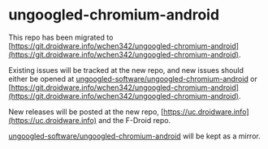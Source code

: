# ungoogled-chromium-android

This repo has been migrated to [https://git.droidware.info/wchen342/ungoogled-chromium-android](https://git.droidware.info/wchen342/ungoogled-chromium-android).

Existing issues will be tracked at the new repo, and new issues should either be opened at [ungoogled-software/ungoogled-chromium-android](https://github.com/ungoogled-software/ungoogled-chromium-android) or [https://git.droidware.info/wchen342/ungoogled-chromium-android](https://git.droidware.info/wchen342/ungoogled-chromium-android).

New releases will be posted at the new repo, [https://uc.droidware.info](https://uc.droidware.info) and the F-Droid repo.

[ungoogled-software/ungoogled-chromium-android](https://github.com/ungoogled-software/ungoogled-chromium-android) will be kept as a mirror.
